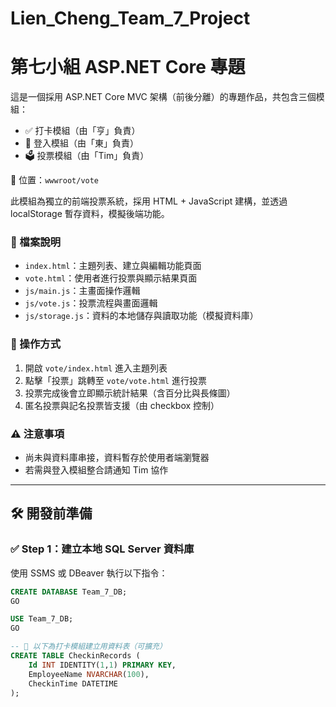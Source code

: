 # Lien_Cheng_Team_7_Project
# 第七小組 ASP.NET Core 專題

這是一個採用 ASP.NET Core MVC 架構（前後分離）的專題作品，共包含三個模組：
- ✅ 打卡模組（由「亨」負責）
- 🔐 登入模組（由「東」負責）
- 🗳️ 投票模組（由「Tim」負責）

📂 位置：`wwwroot/vote`

此模組為獨立的前端投票系統，採用 HTML + JavaScript 建構，並透過 localStorage 暫存資料，模擬後端功能。

### 🔹 檔案說明

- `index.html`：主題列表、建立與編輯功能頁面
- `vote.html`：使用者進行投票與顯示結果頁面
- `js/main.js`：主畫面操作邏輯
- `js/vote.js`：投票流程與畫面邏輯
- `js/storage.js`：資料的本地儲存與讀取功能（模擬資料庫）

### 🔸 操作方式

1. 開啟 `vote/index.html` 進入主題列表
2. 點擊「投票」跳轉至 `vote/vote.html` 進行投票
3. 投票完成後會立即顯示統計結果（含百分比與長條圖）
4. 匿名投票與記名投票皆支援（由 checkbox 控制）

### ⚠️ 注意事項

- 尚未與資料庫串接，資料暫存於使用者端瀏覽器
- 若需與登入模組整合請通知 Tim 協作


---

## 🛠 開發前準備

### ✅ Step 1：建立本地 SQL Server 資料庫

使用 SSMS 或 DBeaver 執行以下指令：

```sql
CREATE DATABASE Team_7_DB;
GO

USE Team_7_DB;
GO

-- 🔽 以下為打卡模組建立用資料表（可擴充）
CREATE TABLE CheckinRecords (
    Id INT IDENTITY(1,1) PRIMARY KEY,
    EmployeeName NVARCHAR(100),
    CheckinTime DATETIME
);
